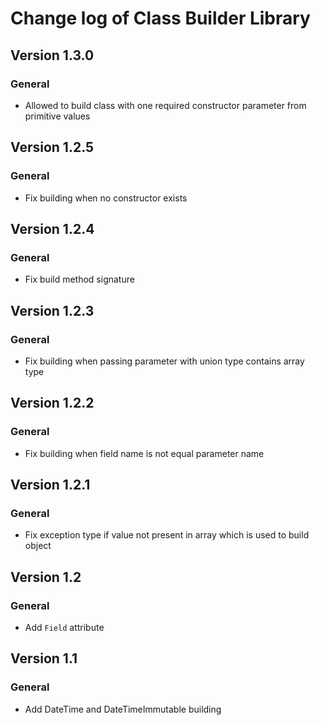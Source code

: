 # Change log of Class Builder Library

## Version 1.3.0

### General
+ Allowed to build class with one required constructor parameter from primitive values

## Version 1.2.5

### General
+ Fix building when no constructor exists

## Version 1.2.4

### General
+ Fix build method signature

## Version 1.2.3

### General
+ Fix building when passing parameter with union type contains array type

## Version 1.2.2

### General
+ Fix building when field name is not equal parameter name

## Version 1.2.1

### General
+ Fix exception type if value not present in array which is used to build object

## Version 1.2

### General
+ Add `Field` attribute

## Version 1.1

### General
+ Add DateTime and DateTimeImmutable building